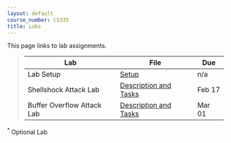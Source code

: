 ```yaml
---
layout: default
course_number: CS335
title: Labs
---
```


This page links to lab assignments.

> Lab | File | Due
> ---------- | ---- | ---
> Lab Setup | [Setup](setup.html) | n/a
> Shellshock Attack Lab | [Description and Tasks](shellshock.html) | Feb 17
> Buffer Overflow Attack Lab | [Description and Tasks](buffer_overflow.html) | Mar 01

<!--
> Packet Sniffing and Spoofing | [Description and Tasks](sniff_spoof.html) | Mar 16
> TCP Attack | [Description and Tasks](tcp_attack.html) | Mar 21
> Local DNS Attack | [Description and Tasks](dns_attack.html) | Mar 30
> Cross-Site Request Forgery (CSRF) Attack | [Description and Tasks](csrf_attack.html) | Apr 08
> Cross-Site Scripting (XSS) Attack | [Description and Tasks](xss_attack.html) | Apr 20
> SQL Injection Attack | [Description and Tasks](sql_attack.html) | Apr 29
> Public-Key Infrastructure (PKI) Lab * | [Description and Tasks](pki.html) | May 06
-->

<sup>*</sup> Optional Lab
